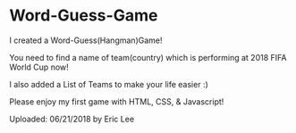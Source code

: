 # Word-Guess-Game
I created a Word-Guess(Hangman)Game!

You need to find a name of team(country) which is performing at 2018 FIFA World Cup now!

I also added a List of Teams to make your life easier :)

Please enjoy my first game with HTML, CSS, & Javascript!

Uploaded: 06/21/2018 by Eric Lee